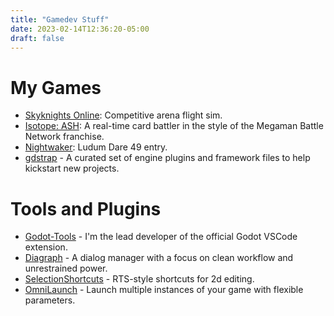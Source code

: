 ```yaml
---
title: "Gamedev Stuff"
date: 2023-02-14T12:36:20-05:00
draft: false
---
```



# My Games

- [Skyknights Online](https://magnusdei.io/skyknights/): Competitive arena flight sim.
- [Isotope: ASH](https://store.steampowered.com/app/1793530/Isotope_ASH/): A real-time card battler in the style of the Megaman Battle Network franchise.
- [Nightwaker](https://bottled-up-studio.itch.io/nightwaker): Ludum Dare 49 entry.
- [gdstrap](https://github.com/DaelonSuzuka/gdstrap) - A curated set of engine plugins and framework files to help kickstart new projects.


# Tools and Plugins

- [Godot-Tools](https://github.com/godotengine/godot-vscode-plugin) - I'm the lead developer of the official Godot VSCode extension.
- [Diagraph](https://github.com/DaelonSuzuka/Diagraph) - A dialog manager with a focus on clean workflow and unrestrained power.
- [SelectionShortcuts](https://github.com/DaelonSuzuka/SelectionShortcuts) - RTS-style shortcuts for 2d editing.
- [OmniLaunch](https://github.com/DaelonSuzuka/OmniLaunch) - Launch multiple instances of your game with flexible parameters.
